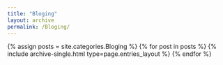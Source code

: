 ```yaml
---
title: "Bloging"
layout: archive
permalink: /Bloging/
---
```

{% assign posts = site.categories.Bloging %}
{% for post in posts %} {% include archive-single.html type=page.entries_layout %} {% endfor %}